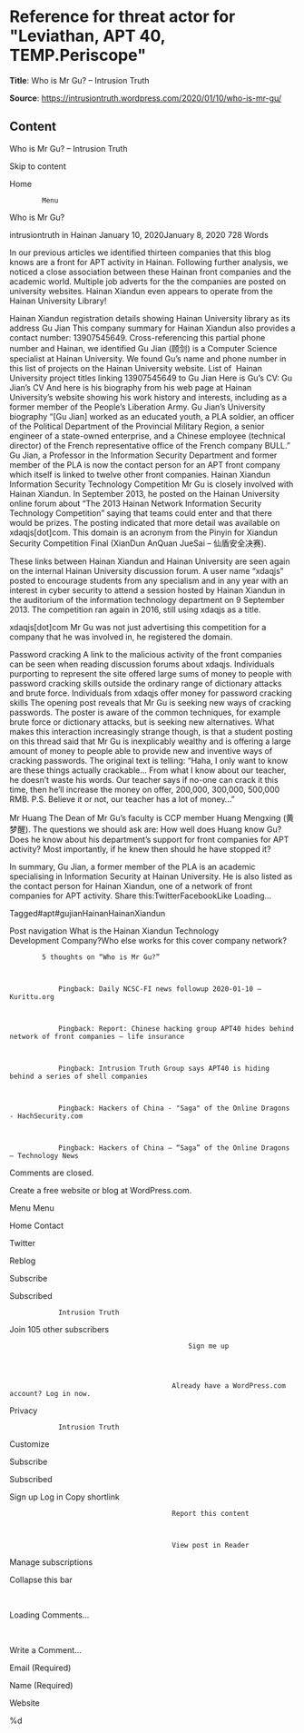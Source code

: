 # Reference for threat actor for "Leviathan, APT 40, TEMP.Periscope"

**Title**: Who is Mr Gu? – Intrusion Truth

**Source**: https://intrusiontruth.wordpress.com/2020/01/10/who-is-mr-gu/

## Content








Who is Mr Gu? – Intrusion Truth






































































Skip to content

Home

			Menu		


Who is Mr Gu?

intrusiontruth 
				in Hainan 
January 10, 2020January 8, 2020
728 Words












In our previous articles we identified thirteen companies that this blog knows are a front for APT activity in Hainan. Following further analysis, we noticed a close association between these Hainan front companies and the academic world. Multiple job adverts for the the companies are posted on university websites. Hainan Xiandun even appears to operate from the Hainan University Library!

Hainan Xiandun registration details showing Hainan University library as its address
Gu Jian
This company summary for Hainan Xiandun also provides a contact number: 13907545649. Cross-referencing this partial phone number and Hainan, we identified Gu Jian (顾剑) is a Computer Science specialist at Hainan University. We found Gu’s name and phone number in this list of projects on the Hainan University website.
List of  Hainan University project titles linking 13907545649 to Gu Jian
Here is Gu’s CV:
Gu Jian’s CV
And here is his biography from his web page at Hainan University’s website showing his work history and interests, including as a former member of the People’s Liberation Army.
Gu Jian’s University biography
“[Gu Jian] worked as an educated youth, a PLA soldier, an officer of the Political Department of the Provincial Military Region, a senior engineer of a state-owned enterprise, and a Chinese employee (technical director) of the French representative office of the French company BULL.”
Gu Jian, a Professor in the Information Security Department and former member of the PLA is now the contact person for an APT front company which itself is linked to twelve other front companies.
Hainan Xiandun Information Security Technology Competition
Mr Gu is closely involved with Hainan Xiandun. In September 2013, he posted on the Hainan University online forum about “The 2013 Hainan Network Information Security Technology Competition” saying that teams could enter and that there would be prizes. The posting indicated that more detail was available on xdaqjs[dot]com. This domain is an acronym from the Pinyin for Xiandun Security Competition Final (XianDun AnQuan JueSai – 仙盾安全决赛).

These links between Hainan Xiandun and Hainan University are seen again on the internal Hainan University discussion forum. A user name “xdaqjs” posted to encourage students from any specialism and in any year with an interest in cyber security to attend a session hosted by Hainan Xiandun in the auditorium of the information technology department on 9 September 2013.
The competition ran again in 2016, still using xdaqjs as a title.

xdaqjs[dot]com
Mr Gu was not just advertising this competition for a company that he was involved in, he registered the domain.

Password cracking
A link to the malicious activity of the front companies can be seen when reading discussion forums about xdaqjs. Individuals purporting to represent the site offered large sums of money to people with password cracking skills outside the ordinary range of dictionary attacks and brute force.
Individuals from xdaqjs offer money for password cracking skills
The opening post reveals that Mr Gu is seeking new ways of cracking passwords. The poster is aware of the common techniques, for example brute force or dictionary attacks, but is seeking new alternatives.
What makes this interaction increasingly strange though, is that a student posting on this thread said that Mr Gu is inexplicably wealthy and is offering a large amount of money to people able to provide new and inventive ways of cracking passwords. The original text is telling:
“Haha, I only want to know are these things actually crackable… From what I know about our teacher, he doesn’t waste his words. Our teacher says if no-one can crack it this time, then he’ll increase the money on offer, 200,000, 300,000, 500,000 RMB.
P.S. Believe it or not, our teacher has a lot of money…”

Mr Huang
The Dean of Mr Gu’s faculty is CCP member Huang Mengxing (黄梦醒). The questions we should ask are: How well does Huang know Gu? Does he know about his department’s support for front companies for APT activity?
Most importantly, if he knew then should he have stopped it?


In summary, Gu Jian, a former member of the PLA is an academic specialising in Information Security at Hainan University. He is also listed as the contact person for Hainan Xiandun, one of a network of front companies for APT activity.
Share this:TwitterFacebookLike Loading...

 

Tagged#apt#gujianHainanHainanXiandun



Post navigation
What is the Hainan Xiandun Technology Development Company?Who else works for this cover company network?



			5 thoughts on “Who is Mr Gu?”		



				Pingback: Daily NCSC-FI news followup 2020-01-10 – Kurittu.org 



				Pingback: Report: Chinese hacking group APT40 hides behind network of front companies – life insurance 



				Pingback: Intrusion Truth Group says APT40 is hiding behind a series of shell companies 



				Pingback: Hackers of China - "Saga" of the Online Dragons - HachSecurity.com 



				Pingback: Hackers of China – “Saga” of the Online Dragons – Technology News 


Comments are closed.






Create a free website or blog at WordPress.com.




Menu
Menu

Home
Contact
 

Twitter
 













Reblog





Subscribe



Subscribed







				Intrusion Truth			



Join 105 other subscribers







 

												Sign me up											




											Already have a WordPress.com account? Log in now. 







 Privacy						



 





				Intrusion Truth			



 Customize





Subscribe



Subscribed


Sign up
Log in
Copy shortlink


											Report this content										



											View post in Reader										


Manage subscriptions

Collapse this bar









 




















































































Loading Comments...



 


Write a Comment...




Email (Required)



Name (Required)



Website










































 


%d 


 




